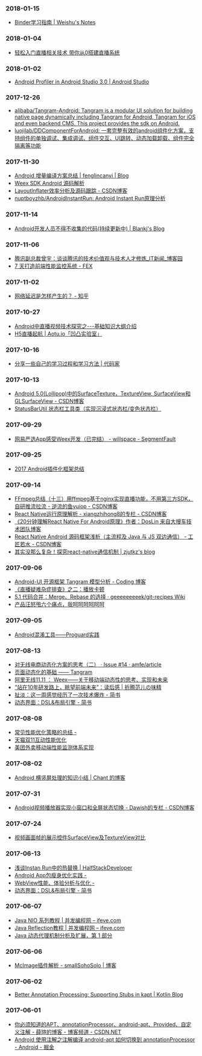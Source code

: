 ### 2018-01-15<br>
+ [Binder学习指南 | Weishu's Notes](http://weishu.me/2016/01/12/binder-index-for-newer/)<br>

### 2018-01-04<br>
+ [轻松入门直播相关技术 带你从0搭建直播系统](https://mp.weixin.qq.com/s/-GMchAP9WUrOK4WTDHjoMg)<br>

### 2018-01-02<br>
+ [Android Profiler in Android Studio 3.0 | Android Studio](https://developer.android.com/studio/preview/features/android-profiler.html?utm_source=android-studio)<br>

### 2017-12-26<br>
+ [alibaba/Tangram-Android: Tangram is a modular UI solution for building native page dynamically including Tangram for Android, Tangram for iOS and even backend CMS. This project provides the sdk on Android.](https://github.com/alibaba/tangram-android)<br>
+ [luojilab/DDComponentForAndroid: 一套完整有效的android组件化方案，支持组件的单独调试、集成调试、组件交互、UI跳转、动态加载卸载、组件完全隔离等功能](https://github.com/luojilab/DDComponentForAndroid)<br>

### 2017-11-30<br>
+ [Android 增量编译方案总结 | fenglincanyi | Blog](https://fenglincanyi.github.io/2017/03/18/Android%20%E5%A2%9E%E9%87%8F%E7%BC%96%E8%AF%91%E6%96%B9%E6%A1%88%E6%80%BB%E7%BB%93/)<br>
+ [Weex SDK Android 源码解析](https://zhuanlan.zhihu.com/p/25326775)<br>
+ [LayoutInflater效率分析及源码跟踪 - CSDN博客](http://blog.csdn.net/nupt123456789/article/details/50980884)<br>
+ [nuptboyzhb/AndroidInstantRun: Android Instant Run原理分析](https://github.com/nuptboyzhb/AndroidInstantRun)<br>

### 2017-11-14<br>
+ [Android开发人员不得不收集的代码(持续更新中) | Blankj's Blog](https://blankj.com/2016/07/31/android-utils-code/)<br>

### 2017-11-06<br>
+ [腾讯副总裁曾宇：谈谈腾讯的技术价值观与技术人才修炼_IT新闻_博客园](https://news.cnblogs.com/n/581544)<br>
+ [7 天打造前端性能监控系统 - FEX](http://fex.baidu.com/blog/2014/05/build-performance-monitor-in-7-days/)<br>

### 2017-11-02<br>
+ [网络延迟是怎样产生的？ - 知乎](https://www.zhihu.com/question/48899344)<br>

### 2017-10-27<br>
+ [Android中直播视频技术探究之---基础知识大纲介绍](https://mp.weixin.qq.com/s?__biz=MzIzNDA3MDgwNA==&mid=2649229998&idx=1&sn=14273a35bd61543f3c86ac6dcbf60e92&scene=21#wechat_redirect)<br>
+ [H5直播起航 | Aotu.io「凹凸实验室」](https://aotu.io/notes/2016/10/09/HTML5-SopCast/index.html)<br>

### 2017-10-16<br>
+ [分享一些自己的学习过程和学习方法 | 代码家](https://daimajia.com/2016/09/23/share-my-exp)<br>

### 2017-10-13<br>
+ [Android 5.0(Lollipop)中的SurfaceTexture，TextureView, SurfaceView和GLSurfaceView - CSDN博客](http://blog.csdn.net/jinzhuojun/article/details/44062175)<br>
+ [StatusBarUtil 状态栏工具类（实现沉浸式状态栏/变色状态栏）](https://jaeger.itscoder.com/android/2016/03/27/statusbar-util.html)<br>

### 2017-09-29<br>
+ [网易严选App感受Weex开发（已完结） - willspace - SegmentFault](https://segmentfault.com/a/1190000011027225)<br>

### 2017-09-25<br>
+ [2017 Android插件化框架总结](https://mp.weixin.qq.com/s?__biz=MzIwMzYwMTk1NA==&mid=2247486927&idx=1&sn=29e7439c220387f34df232f04ab283ac)<br>

### 2017-09-14<br>
+ [FFmpeg总结（十三）用ffmpeg基于nginx实现直播功能，不用第三方SDK，自研推流拉流 - 逆流的鱼yuiop - CSDN博客](http://blog.csdn.net/hejjunlin/article/details/71976574)<br>
+ [React Native运行原理解析 - xiangzhihong8的专栏 - CSDN博客](http://blog.csdn.net/xiangzhihong8/article/details/52623852)<br>
+ [《20分钟理解React Native For Android原理》作者：DosLin 来自大搜车技术团队博客](https://blog.souche.com/react-native-source-code-analysis/)<br>
+ [React Native Android 源码框架浅析（主流程及 Java 与 JS 双边通信） - 工匠若水 - CSDN博客](http://blog.csdn.net/yanbober/article/details/53157456)<br>
+ [其实没那么复杂！探究react-native通信机制 | zjutkz's blog](http://zjutkz.net/2016/05/03/%E5%85%B6%E5%AE%9E%E6%B2%A1%E9%82%A3%E4%B9%88%E5%A4%8D%E6%9D%82%EF%BC%81%E6%8E%A2%E7%A9%B6react-native%E9%80%9A%E4%BF%A1%E6%9C%BA%E5%88%B6/)<br>

### 2017-09-06<br>
+ [Android-UI 开源框架 Tangram 模型分析 - Coding 博客](https://blog.coding.net/blog/tangram-analysis)<br>
+ [《直播疑难杂症排查》之二：播放卡顿](https://mp.weixin.qq.com/s?__biz=MjM5NzAwNDI4Mg==&mid=2652192941&idx=1&sn=42d4aa5fadfbc98aece72e5ad322e44e&scene=19#wechat_redirect)<br>
+ [5.1 代码合并：Merge、Rebase 的选择 · geeeeeeeeek/git-recipes Wiki](https://github.com/geeeeeeeeek/git-recipes/wiki/5.1-%E4%BB%A3%E7%A0%81%E5%90%88%E5%B9%B6%EF%BC%9AMerge%E3%80%81Rebase-%E7%9A%84%E9%80%89%E6%8B%A9)<br>
+ [产品汪怒甩六个痛点，我呵呵呵呵呵呵](https://mp.weixin.qq.com/s/ofw0upJXI1YZFZxYsy3Wlw)<br>

### 2017-09-05<br>
+ [Android混淆工具——Proguard实践](https://shadowzwy.github.io/2016/12/04/Android%E6%B7%B7%E6%B7%86%E5%B7%A5%E5%85%B7-Proguard%E5%AE%9E%E8%B7%B5.html)<br>

### 2017-08-13<br>
+ [对无线电商动态化方案的思考（二） · Issue #14 · amfe/article](https://github.com/amfe/article/issues/14)<br>
+ [页面动态化的基础 —— Tangram](http://pingguohe.net/2016/12/20/Tangram-design-and-practice.html)<br>
+ [阿里无线11.11 ： Weex——关于移动端动态性的思考、实现和未来](http://www.infoq.com/cn/articles/taobao-mobile-weex)<br>
+ [“站在10年研发路上，眺望前端未来”：读后感 | 折腾范儿の味精](http://awhisper.github.io/2016/06/16/%E5%89%8D%E7%AB%AF10%E5%B9%B4%E8%AF%BB%E5%90%8E%E6%84%9F/)<br>
+ [扯淡：这一周感觉经历了一次技术爆炸 - 简书](http://www.jianshu.com/p/b6cc628b928a)<br>
+ [动态界面：DSL&布局引擎 - 简书](http://www.jianshu.com/p/e6af4da50b41)<br>

### 2017-08-08<br>
+ [常见性能优化策略的总结 -](https://tech.meituan.com/performance_tunning.html)<br>
+ [天猫双11互动性能优化](https://mp.weixin.qq.com/s/jy9kGn-l2_PTgoaHkxGS4g)<br>
+ [美团外卖移动端性能监测体系实现](https://mp.weixin.qq.com/s/MwgjpHj_5RaG74Z0JjNv5g)<br>

### 2017-08-02<br>
+ [Android 横竖屏处理的知识小结 | Chant 的博客](http://chanthuang.github.io/2016/05/19/Android-%E6%A8%AA%E7%AB%96%E5%B1%8F%E5%A4%84%E7%90%86%E7%9A%84%E7%9F%A5%E8%AF%86%E5%B0%8F%E7%BB%93/)<br>

### 2017-07-31<br>
+ [Android视频播放器实现小窗口和全屏状态切换 - Dawish的专栏 - CSDN博客](http://blog.csdn.net/u010072711/article/details/51517170)<br>

### 2017-07-24<br>
+ [视频画面帧的展示控件SurfaceView及TextureView对比](https://mp.weixin.qq.com/s?__biz=MzI2OTQxMTM4OQ==&mid=2247484652&idx=1&sn=3cae1ac74a02b161a1f0d7e975edae3e&chksm=eae1f1bedd9678a8a98f1dfe3e079d559d744212ee45cf14add53549fd928f908fff7620ded9#rd&utm_source=tuicool&utm_medium=referral)<br>

### 2017-06-13<br>
+ [浅谈Instan Run中的热替换 | HalfStackDeveloper](https://halfstackdeveloper.github.io/2016/08/10/%E6%B5%85%E8%B0%88Instan-Run%E4%B8%AD%E7%9A%84%E7%83%AD%E6%9B%BF%E6%8D%A2/)<br>
+ [Android App包瘦身优化实践 -](http://tech.meituan.com/android-shrink-overall-solution.html)<br>
+ [WebView性能、体验分析与优化 -](http://tech.meituan.com/WebViewPerf.html)<br>
+ [动态界面：DSL&布局引擎 - 简书](http://www.jianshu.com/p/e6af4da50b41)<br>

### 2017-06-07<br>
+ [Java NIO 系列教程 | 并发编程网 – ifeve.com](http://ifeve.com/java-nio-all/)<br>
+ [Java Reflection教程 | 并发编程网 – ifeve.com](http://ifeve.com/java-reflection/)<br>
+ [Java 动态代理机制分析及扩展，第 1 部分](https://www.ibm.com/developerworks/cn/java/j-lo-proxy1/)<br>

### 2017-06-06<br>
+ [McImage插件解析 - smallSohoSolo | 博客](http://smallsoho.com/android/2017/04/07/McImage%E6%8F%92%E4%BB%B6%E8%A7%A3%E6%9E%90/)<br>

### 2017-06-02<br>
+ [Better Annotation Processing: Supporting Stubs in kapt | Kotlin Blog](https://blog.jetbrains.com/kotlin/2015/06/better-annotation-processing-supporting-stubs-in-kapt/)<br>

### 2017-06-01<br>
+ [你必须知道的APT、annotationProcessor、android-apt、Provided、自定义注解 - 薛瑄的博客 - 博客频道 - CSDN.NET](http://blog.csdn.net/xx326664162/article/details/68490059)<br>
+ [Android 使用注解之注解编译 android-apt 如何切换到 annotationProcessor - Android - 掘金](https://juejin.im/entry/584a29a5128fe1006c7923a5)<br>

